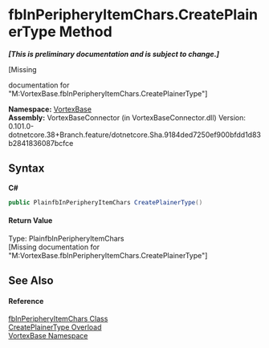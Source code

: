 # fbInPeripheryItemChars.CreatePlainerType Method 
 _**\[This is preliminary documentation and is subject to change.\]**_

\[Missing <summary> documentation for "M:VortexBase.fbInPeripheryItemChars.CreatePlainerType"\]

**Namespace:**&nbsp;<a href="N_VortexBase.md">VortexBase</a><br />**Assembly:**&nbsp;VortexBaseConnector (in VortexBaseConnector.dll) Version: 0.101.0-dotnetcore.38+Branch.feature/dotnetcore.Sha.9184ded7250ef900bfdd1d83b2841836087bcfce

## Syntax

**C#**<br />
``` C#
public PlainfbInPeripheryItemChars CreatePlainerType()
```


#### Return Value
Type: PlainfbInPeripheryItemChars<br />\[Missing <returns> documentation for "M:VortexBase.fbInPeripheryItemChars.CreatePlainerType"\]

## See Also


#### Reference
<a href="T_VortexBase_fbInPeripheryItemChars.md">fbInPeripheryItemChars Class</a><br /><a href="Overload_VortexBase_fbInPeripheryItemChars_CreatePlainerType.md">CreatePlainerType Overload</a><br /><a href="N_VortexBase.md">VortexBase Namespace</a><br />